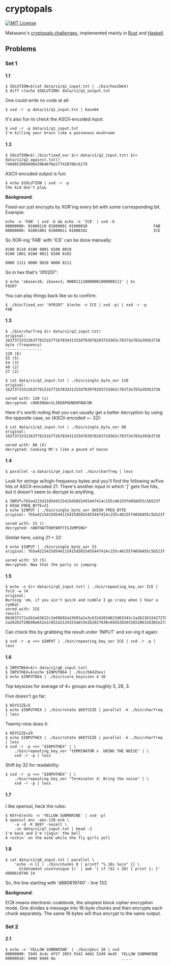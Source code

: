 # cryptopals

[![MIT License](https://img.shields.io/badge/license-MIT-blue.svg)](https://github.com/jtobin/cryptopals/blob/master/LICENSE)

Matasano's [cryptopals challenges](http://cryptopals.com/), implemented mainly
in [Rust](https://www.rust-lang.org) and [Haskell](https://haskell-lang.org/).

## Problems

### Set 1

#### 1.1

    $ SOLUTION=$(cat data/s1/q1_input.txt | ./bin/hex2b64)
    $ diff <(echo $SOLUTION) data/s1/q1_output.txt

One could write no code at all:

    $ xxd -r -p data/s1/q1_input.txt | base64

It's also fun to check the ASCII-encoded input:

    $ xxd -r -p data/s1/q1_input.txt
    I'm killing your brain like a poisonous mushroom

#### 1.2

    $ SOLUTION=$(./bin/fixed_xor $(< data/s1/q2_input.txt) $(< data/s1/q2_against.txt))
    746865206b696420646f6e277420706c6179

ASCII-encoded output is fun:

    $ echo $SOLUTION | xxd -r -p
    the kid don't play

**Background**:

Fixed-xor just encrypts by XOR'ing every bit with some corresponding bit.
Example:

    echo -n 'FAB' | xxd -b && echo -n 'ICE' | xxd -b
    00000000: 01000110 01000001 01000010                             FAB
    00000000: 01001001 01000011 01000101                             ICE

So XOR-ing 'FAB' with 'ICE' can be done manually:

    0100 0110 0100 0001 0100 0010
    0100 1001 0100 0011 0100 0101

    0000 1111 0000 0010 0000 0111

So in hex that's '0f0207':

    $ echo 'obase=16; ibase=2; 000011110000001000000111' | bc
    F0207

You can play things back like so to confirm:

    $ ./bin/fixed_xor '0f0207' $(echo -n ICE | xxd -p) | xxd -r -p
    FAB

#### 1.3

    $ ./bin/charfreq $(< data/s1/q3_input.txt)
    original: 1b37373331363f78151b7f2b783431333d78397828372d363c78373e783a393b3736
    byte (frequency)
    ----------------
    120 (6)
    55 (5)
    54 (3)
    49 (2)
    27 (2)

    $ cat data/s1/q3_input.txt | ./bin/single_byte_xor 120
    original: 1b37373331363f78151b7f2b783431333d78397828372d363c78373e783a393b3736

    xored with: 120 (x)
    decrypted: cOOKINGmcSLIKEAPOUNDOFBACON

Here it's worth noting that you can usually get a better decryption by using
the opposite case, so (ASCII-encoded +- 32):

    $ cat data/s1/q3_input.txt | ./bin/single_byte_xor 88
    original: 1b37373331363f78151b7f2b783431333d78397828372d363c78373e783a393b3736

    xored with: 88 (X)
    decrypted: Cooking MC's like a pound of bacon

#### 1.4

    $ parallel -a data/s1/q4_input.txt ./bin/charfreq | less

Look for strings w/high-frequency bytes and you'll find the following
w/five hits of ASCII-encoded 21.  There's another input in which ']' gets five
hits, but it doesn't seem to decrypt to anything.

    $ INPUT=7b5a4215415d544115415d5015455447414c155c46155f4058455c5b523f
    $ HIGH_FREQ_BYTE=21
    $ echo $INPUT | ./bin/single_byte_xor $HIGH_FREQ_BYTE
    original: 7b5a4215415d544115415d5015455447414c155c46155f4058455c5b523f

    xored with: 21 ()
    decrypted: nOWTHATTHEPARTYISJUMPING*

Similar here, using 21 + 32:

    $ echo $INPUT | ./bin/single_byte_xor 53
    original: 7b5a4215415d544115415d5015455447414c155c46155f4058455c5b523f

    xored with: 53 (5)
    decrypted: Now that the party is jumping

#### 1.5

    $ echo -n $(< data/s1/q5_input.txt) | ./bin/repeating_key_xor ICE | fold -w 74
    original:
    Burning 'em, if you ain't quick and nimble I go crazy when I hear a cymbal
    xored with: ICE
    result:
    0b3637272a2b2e63622c2e69692a23693a2a3c6324202d623d63343c2a2622632427276527
    2a282b2f20690a652e2c652a3124333a653e2b2027630c692b20283165286326302e27282f

Can check this by grabbing the result under 'INPUT' and xor-ing it again:

    $ xxd -r -p <<< $INPUT | ./bin/repeating_key_xor ICE | xxd -r -p | less

#### 1.6

    $ INPUTB64=$(< data/s1/q6_input.txt)
    $ INPUTHEX=$(echo $INPUTB64 | ./bin/b642hex)
    $ echo $INPUTB64 | ./bin/score_keysizes 4 10

Top keysizes for average of 4+ groups are roughly 5, 29, 3.

Five doesn't go far:

    $ KEYSIZE=5
    $ echo $INPUTHEX | ./bin/rotate $KEYSIZE | parallel -k ./bin/charfreq | less

Twenty-nine does it:

    $ KEYSIZE=29
    $ echo $INPUTHEX | ./bin/rotate $KEYSIZE | parallel -k ./bin/charfreq | less
    $ xxd -r -p <<< "$INPUTHEX" | \
        ./bin/repeating_key_xor "tERMINATOR x  bRING THE NOISE" | \
        xxd -r -p | less

Shift by 32 for readability:

    $ xxd -r -p <<< "$INPUTHEX" | \
        ./bin/repeating_key_xor "Terminator X: Bring the noise" | \
        xxd -r -p | less

#### 1.7

I like openssl, heck the rules:

    $ KEY=$(echo -n 'YELLOW SUBMARINE' | xxd -p)
    $ openssl enc -aes-128-ecb \
        -a -d -K $KEY -nosalt \
        -in data/s1/q7_input.txt | head -2
    I'm back and I'm ringin' the bell
    A rockin' on the mike while the fly girls yell

#### 1.8

    $ cat data/s1/q8_input.txt | parallel \
        'echo -n {} | ./bin/chunks 8 | printf "%.10s %u\n" {} \
          $(datamash countunique 1)' | awk '{ if ($2 < 20) { print }; }'
    d880619740 14

So, the line starting with 'd880619740' - line 133.

**Background**:

ECB means electronic codebook, the simplest block cipher encryption mode.  One
divides a message into 16-byte chunks and then encrypts each chunk separately.
The same 16 bytes will thus encrypt to the same output.

### Set 2

#### 2.1

    $ echo -n 'YELLOW SUBMARINE' | ./bin/pkcs 20 | xxd
    00000000: 5945 4c4c 4f57 2053 5542 4d41 5249 4e45  YELLOW SUBMARINE
    00000010: 0404 0404 0a                             .....



